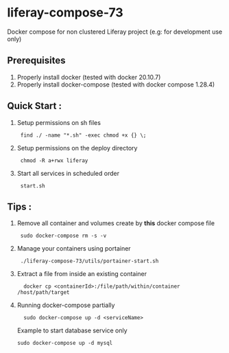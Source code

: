 # liferay-compose-73
Docker compose for non clustered Liferay project (e.g: for development use only)

## Prerequisites
1. Properly install docker (tested with docker 20.10.7)
2. Properly install docker-compose (tested with docker compose 1.28.4)

## Quick Start :
1. Setup permissions on sh files
    ```console
     find ./ -name "*.sh" -exec chmod +x {} \;
    ```
2. Setup permissions on the deploy directory
    ```console
     chmod -R a+rwx liferay    
    ```
2. Start all services in scheduled order
    ```console
     start.sh
    ```

## Tips :
1. Remove all container and volumes create by **this** docker compose file 
    ```console
     sudo docker-compose rm -s -v
    ```
2. Manage your containers using portainer
    ```console
     ./liferay-compose-73/utils/portainer-start.sh
    ```
3. Extract a file from inside an existing container
    ```console   
      docker cp <containerId>:/file/path/within/container /host/path/target
     ```
4. Running docker-compose partially
    ```console   
      sudo docker-compose up -d <serviceName>
     ```
     Example to start database service only
      ```console      
      sudo docker-compose up -d mysql
     ```      


